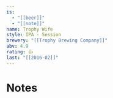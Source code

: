 ```yaml
---
is:
  - "[[beer]]"
  - "[[note]]"
name: Trophy Wife
style: IPA - Session
brewery: "[[Trophy Brewing Company]]"
abv: 4.9
rating: 👍
last: "[[2016-02]]"
---
```

# Notes

